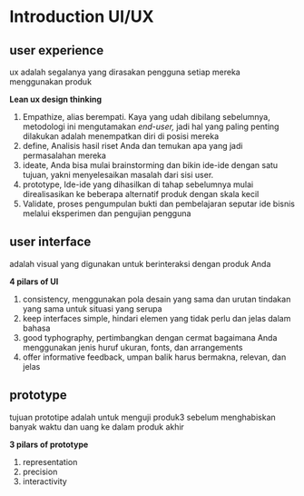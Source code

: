 # Introduction UI/UX

## user experience

ux adalah segalanya yang dirasakan pengguna setiap mereka menggunakan produk

**Lean ux design thinking**

1. Empathize, alias berempati. Kaya yang udah dibilang sebelumnya,  metodologi ini mengutamakan _end-user,_ jadi hal yang paling penting dilakukan adalah menempatkan diri di posisi mereka
2. define, Analisis hasil riset Anda dan temukan apa yang jadi permasalahan mereka
3. ideate, Anda bisa mulai brainstorming dan bikin ide-ide dengan satu tujuan, yakni menyelesaikan masalah dari sisi user.
4. prototype, Ide-ide yang dihasilkan di tahap sebelumnya mulai direalisasikan ke beberapa alternatif produk dengan skala kecil
5. Validate, proses pengumpulan bukti dan pembelajaran seputar ide bisnis melalui eksperimen dan pengujian pengguna

## user interface

adalah visual yang digunakan untuk berinteraksi dengan produk Anda

**4 pilars of UI**

1. consistency, menggunakan pola desain yang sama dan urutan tindakan yang sama untuk situasi yang serupa
2. keep interfaces simple, hindari elemen yang tidak perlu dan jelas dalam bahasa
3. good typhography, pertimbangkan dengan cermat bagaimana Anda menggunakan jenis huruf ukuran, fonts, dan arrangements
4. offer informative feedback, umpan balik harus bermakna, relevan, dan jelas

## prototype

tujuan prototipe adalah untuk menguji produk3 sebelum menghabiskan banyak waktu dan uang ke dalam produk akhir

**3 pilars of prototype**

1. representation
2. precision
3. interactivity

